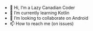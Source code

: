 - 👋 Hi, I’m a Lazy Canadian Coder
- 🌱 I’m currently learning Kotlin
- 💞️ I’m looking to collaborate on Android
- 📫 How to reach me (on issues)
 
